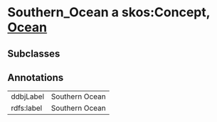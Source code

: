 # Southern_Ocean a skos:Concept, [Ocean](/0.1/Ocean)

## Subclasses

## Annotations

|||
|-----|-----|
|ddbjLabel|Southern Ocean|
|rdfs:label|Southern Ocean|

